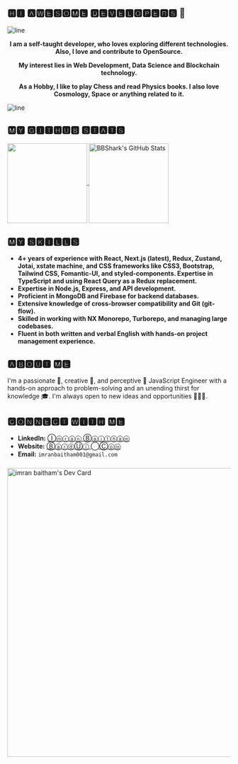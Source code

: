 ## 🅷🅸 🅰🆆🅴🆂🅾🅼🅴 🅳🅴🆅🅴🅻🅾🅿🅴🆁🆂 👋

![line](https://user-images.githubusercontent.com/57281769/139474820-48edd3b4-3025-4ac6-abd0-d1c9b4fb2b5f.png)
<p style = "text-align: center;"><strong>
	I am a self-taught developer, who loves exploring different technologies. 
	Also, I love and contribute to OpenSource. 
</strong>
</p>
<p style = "text-align: center;"><strong>
	My interest lies in Web Development, Data Science and Blockchain technology.
</strong>
</p>
<p style = "text-align: center;"><strong>
	As a Hobby, I like to play Chess and read Physics books. I also love Cosmology, Space or anything related to it.
</strong>
</p>

![line](https://user-images.githubusercontent.com/57281769/139475005-b358700b-01ff-4f84-8fcd-dcbe8743b12d.png)

## 🅼🆈 🅶🅸🆃🅷🆄🅱 🆂🆃🅰🆃🆂

<p>
  <a href="https://github.com/imran-baitham" >
    <img align="center" src="https://github-readme-stats.vercel.app/api/top-langs/?layout=compact&username=shaxzad&hide=java,html&title_color=ffffff&text_color=c9cacc&icon_color=2bbc8a&bg_color=1d1f21" height="180px"/>
  </a>
  <a href="https://github.com/imran-baitham" >
    <img align="center" src="https://github-readme-stats.vercel.app/api?username=imran-baitham&show_icons=true&line_height=27&count_private=true&title_color=ffffff&text_color=c9cacc&icon_color=2bbc8a&bg_color=1d1f21" alt="BBShark's GitHub Stats" height="180px"/>
  </a>
 </p>

## 🅼🆈 🆂🅺🅸🅻🅻🆂
- **4+ years of experience with React, Next.js (latest), Redux, Zustand, Jotai, xstate machine, and CSS frameworks like CSS3, Bootstrap, Tailwind CSS, Fomantic-UI, and styled-components. Expertise in TypeScript and using React Query as a Redux replacement.**
- **Expertise in Node.js, Express, and API development.** 
- **Proficient in MongoDB and Firebase for backend databases.** 
- **Extensive knowledge of cross-browser compatibility and Git (git-flow).**
- **Skilled in working with NX Monorepo, Turborepo, and managing large codebases.**
- **Fluent in both written and verbal English with hands-on project management experience.**

## 🅰🅱🅾🆄🆃 🅼🅴

I'm a passionate 🥇, creative 🎨, and perceptive 🔭 JavaScript Engineer with a hands-on approach to problem-solving and an unending thirst for knowledge 🎓. I'm always open to new ideas and opportunities 🍁🎃🍂.

## 🅲🅾🅽🅽🅴🅲🆃 🆆🅸🆃🅷 🅼🅴
- **LinkedIn:** [Ⓘⓜⓡⓐⓝ Ⓑⓐⓘⓣⓗⓐⓜ](https://www.linkedin.com/in/imran-baitham)
- **Website:** [ⒷⓐⓡⓓⓊⓘ ⃝Ⓒⓞⓜ](https://www.bardui.com/)
- **Email:** `imranbaitham001@gmail.com`

###

<a href="https://app.daily.dev/imranbaitham"><img src="https://api.daily.dev/devcards/v2/l1myz12MpKXwb5wRaJW5N.png?type=wide&r=pry" width="652" alt="imran baitham's Dev Card"/></a>
